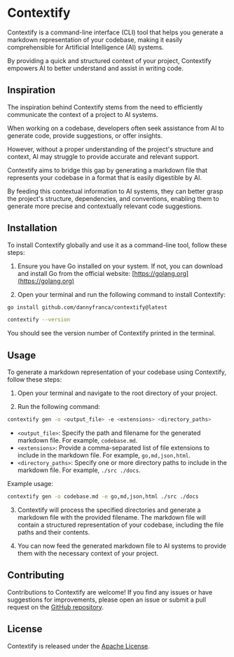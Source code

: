 # Contextify

Contextify is a command-line interface (CLI) tool that helps you generate a markdown representation of your codebase, making it easily comprehensible for Artificial Intelligence (AI) systems.

By providing a quick and structured context of your project, Contextify empowers AI to better understand and assist in writing code.

## Inspiration

The inspiration behind Contextify stems from the need to efficiently communicate the context of a project to AI systems.

When working on a codebase, developers often seek assistance from AI to generate code, provide suggestions, or offer insights.

However, without a proper understanding of the project's structure and context, AI may struggle to provide accurate and relevant support.

Contextify aims to bridge this gap by generating a markdown file that represents your codebase in a format that is easily digestible by AI.

By feeding this contextual information to AI systems, they can better grasp the project's structure, dependencies, and conventions, enabling them to generate more precise and contextually relevant code suggestions.

## Installation

To install Contextify globally and use it as a command-line tool, follow these steps:

1. Ensure you have Go installed on your system. If not, you can download and install Go from the official website: [https://golang.org](https://golang.org)

2. Open your terminal and run the following command to install Contextify:

```bash
go install github.com/dannyfranca/contextify@latest
```

```bash
contextify --version
```

You should see the version number of Contextify printed in the terminal.

## Usage

To generate a markdown representation of your codebase using Contextify, follow these steps:

1. Open your terminal and navigate to the root directory of your project.

2. Run the following command:

```bash
contextify gen -o <output_file> -e <extensions> <directory_paths>
```

- `<output_file>`: Specify the path and filename for the generated markdown file. For example, `codebase.md`.
- `<extensions>`: Provide a comma-separated list of file extensions to include in the markdown file. For example, `go,md,json,html`.
- `<directory_paths>`: Specify one or more directory paths to include in the markdown file. For example, `./src ./docs`.

Example usage:

```bash
contextify gen -o codebase.md -e go,md,json,html ./src ./docs
```

3. Contextify will process the specified directories and generate a markdown file with the provided filename. The markdown file will contain a structured representation of your codebase, including the file paths and their contents.

4. You can now feed the generated markdown file to AI systems to provide them with the necessary context of your project.

## Contributing

Contributions to Contextify are welcome! If you find any issues or have suggestions for improvements, please open an issue or submit a pull request on the [GitHub repository](https://github.com/dannyfranca/contextify).

## License

Contextify is released under the [Apache License](http://www.apache.org/licenses).
